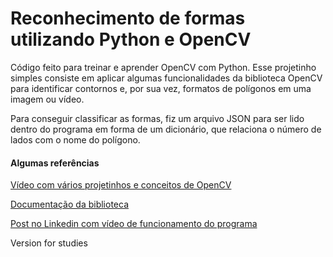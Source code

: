 # Reconhecimento de formas utilizando Python e OpenCV

Código feito para treinar e aprender OpenCV com Python.
Esse projetinho simples consiste em aplicar algumas funcionalidades da biblioteca OpenCV para identificar contornos e, por sua vez, formatos de polígonos em uma imagem ou vídeo.

Para conseguir classificar as formas, fiz um arquivo JSON para ser lido dentro do programa em forma de um dicionário, que relaciona o número de lados com o nome do polígono. 

#### Algumas referências

[Vídeo com vários projetinhos e conceitos de OpenCV](https://www.youtube.com/watch?v=WQeoO7MI0Bs&t=10049s)

[Documentação da biblioteca](https://docs.opencv.org/master/d6/d00/tutorial_py_root.html)

[Post no Linkedin com vídeo de funcionamento do programa](https://www.linkedin.com/posts/maria-eduarda-de-azevedo-silva-a9a134191_e-o-aprendizado-da-semana-foi-com-opencv-activity-6704759330719240192-VpWz)

Version for studies
